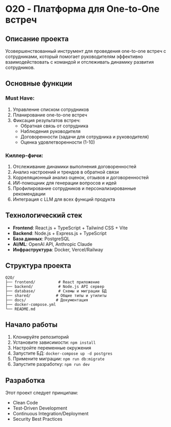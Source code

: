 # O2O - Платформа для One-to-One встреч

## Описание проекта

Усовершенствованный инструмент для проведения one-to-one встреч с сотрудниками, который помогает руководителям эффективно взаимодействовать с командой и отслеживать динамику развития сотрудников.

## Основные функции

### Must Have:
1. Управление списком сотрудников
2. Планирование one-to-one встреч
3. Фиксация результатов встреч:
   - Обратная связь от сотрудника
   - Наблюдения руководителя
   - Договоренности (задачи для сотрудника и руководителя)
   - Оценка удовлетворенности (1-10)

### Киллер-фичи:
1. Отслеживание динамики выполнения договоренностей
2. Анализ настроений и трендов в обратной связи
3. Корреляционный анализ оценок, отзывов и договоренностей
4. ИИ-помощник для генерации вопросов и идей
5. Профилирование сотрудников и персонализированные рекомендации
6. Интеграция с LLM для всех функций продукта

## Технологический стек

- **Frontend**: React.js + TypeScript + Tailwind CSS + Vite
- **Backend**: Node.js + Express.js + TypeScript
- **База данных**: PostgreSQL
- **AI/ML**: OpenAI API, Anthropic Claude
- **Инфраструктура**: Docker, Vercel/Railway

## Структура проекта

```
O2O/
├── frontend/          # React приложение
├── backend/           # Node.js API сервер
├── database/          # Схемы и миграции БД
├── shared/           # Общие типы и утилиты
├── docs/             # Документация
├── docker-compose.yml
└── README.md
```

## Начало работы

1. Клонируйте репозиторий
2. Установите зависимости: `npm install`
3. Настройте переменные окружения
4. Запустите БД: `docker-compose up -d postgres`
5. Примените миграции: `npm run db:migrate`
6. Запустите разработку: `npm run dev`

## Разработка

Этот проект следует принципам:
- Clean Code
- Test-Driven Development
- Continuous Integration/Deployment
- Security Best Practices
